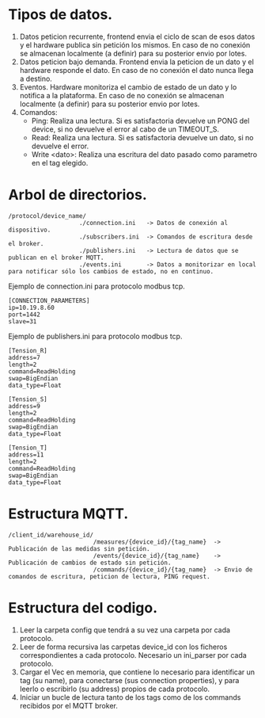 # Tipos de datos.

1.  Datos peticion recurrente, frontend envia el ciclo de scan de esos datos y el hardware publica sin petición los mismos.
En caso de no conexión se almacenan localmente (a definir) para su posterior envio por lotes.
2.  Datos peticion bajo demanda. Frontend envia la peticion de un dato y el hardware responde el dato.
En caso de no conexión el dato nunca llega a destino.
3.  Eventos. Hardware monitoriza el cambio de estado de un dato y lo notifica a la plataforma.
En caso de no conexión se almacenan localmente (a definir) para su posterior envio por lotes.
4.  Comandos:
    - Ping: Realiza una lectura. Si es satisfactoria devuelve un PONG del device, si no devuelve el error al cabo de un TIMEOUT_S.
    - Read: Realiza una lectura. Si es satisfactoria devuelve un dato, si no devuelve el error.
    - Write \<dato\>: Realiza una escritura del dato pasado como parametro en el tag elegido.

# Arbol de directorios.

    /protocol/device_name/
                        ./connection.ini   -> Datos de conexión al dispositivo.
                        ./subscribers.ini  -> Comandos de escritura desde el broker.
                        ./publishers.ini   -> Lectura de datos que se publican en el broker MQTT.
                        ./events.ini       -> Datos a monitorizar en local para notificar sólo los cambios de estado, no en continuo.

Ejemplo de connection.ini para protocolo modbus tcp.

    [CONNECTION_PARAMETERS]
    ip=10.19.8.60
    port=1442
    slave=31

Ejemplo de publishers.ini para protocolo modbus tcp.

    [Tension_R]
    address=7
    length=2
    command=ReadHolding
    swap=BigEndian
    data_type=Float

    [Tension_S]
    address=9
    length=2
    command=ReadHolding
    swap=BigEndian
    data_type=Float

    [Tension_T]
    address=11
    length=2
    command=ReadHolding
    swap=BigEndian
    data_type=Float

# Estructura MQTT.

    /client_id/warehouse_id/
                            /measures/{device_id}/{tag_name}  -> Publicación de las medidas sin petición.
                            /events/{device_id}/{tag_name}    -> Publicación de cambios de estado sin petición.
                            /commands/{device_id}/{tag_name}  -> Envio de comandos de escritura, peticion de lectura, PING request.

# Estructura del codigo.
1. Leer la carpeta config que tendrá a su vez una carpeta por cada protocolo.
2. Leer de forma recursiva las carpetas device_id con los ficheros correspondientes a cada protocolo. Necesario un ini_parser por cada protocolo.
3. Cargar el Vec<Tag> en memoria, que contiene lo necesario para identificar un tag (su name), para conectarse (sus connection properties), y para leerlo o escribirlo (su address) propios de cada protocolo.
4. Iniciar un bucle de lectura tanto de los tags como de los commands recibidos por el MQTT broker.